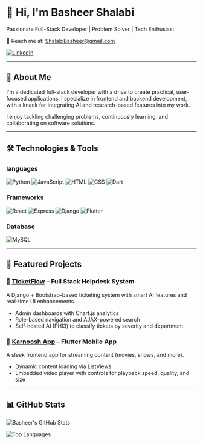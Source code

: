 # 👋 Hi, I'm Basheer Shalabi
Passionate Full-Stack Developer | Problem Solver | Tech Enthusiast

📧 Reach me at: ShalabiBasheer@gmail.com

[![LinkedIn](https://img.shields.io/badge/-LinkedIn-0A66C2?style=for-the-badge&logo=linkedin&logoColor=white)](https://www.linkedin.com/in/basheer-shalabi-99379922b/)

---

## 🧠 About Me

I'm a dedicated full-stack developer with a drive to create practical, user-focused applications. I specialize in frontend and backend development, with a knack for integrating AI and research-based features into my work.

I enjoy tackling challenging problems, continuously learning, and collaborating on software solutions.

---

## 🛠️ Technologies & Tools

### languages
![Python](https://img.shields.io/badge/-Python-3776AB?style=for-the-badge&logo=python&logoColor=white)
![JavaScript](https://img.shields.io/badge/-JavaScript-F7DF1E?style=for-the-badge&logo=javascript&logoColor=black)
![HTML](https://img.shields.io/badge/-HTML5-E34F26?style=for-the-badge&logo=html5&logoColor=white)
![CSS](https://img.shields.io/badge/-CSS3-1572B6?style=for-the-badge&logo=css3)
![Dart](https://img.shields.io/badge/-Dart-0175C2?style=for-the-badge&logo=dart&logoColor=white)
### Frameworks
![React](https://img.shields.io/badge/-React-61DAFB?style=for-the-badge&logo=react&logoColor=black)
![Express](https://img.shields.io/badge/-Express.js-000000?style=for-the-badge&logo=express)
![Django](https://img.shields.io/badge/-Django-092E20?style=for-the-badge&logo=django)
![Flutter](https://img.shields.io/badge/-Flutter-02569B?style=for-the-badge&logo=flutter)
### Database
![MySQL](https://img.shields.io/badge/-MySQL-4479A1?style=for-the-badge&logo=mysql&logoColor=white)


---

## 🌟 Featured Projects

### 🎫 [TicketFlow](https://github.com/DevAbdallahSi/Python-Project) – Full Stack Helpdesk System
A Django + Bootstrap-based ticketing system with smart AI features and real-time UI enhancements.
- Admin dashboards with Chart.js analytics
- Role-based navigation and AJAX-powered search
- Self-hosted AI (PHI3) to classify tickets by severity and department

### 📱 [Karnoosh App](https://github.com/mohamad4420/movie-aplication) – Flutter Mobile App
A sleek frontend app for streaming content (movies, shows, and more).
- Dynamic content loading via ListViews
- Embedded video player with controls for playback speed, quality, and size

---

## 📊 GitHub Stats

![Basheer's GitHub Stats](https://github-readme-stats.vercel.app/api?username=BasheerShalabi&show_icons=true&theme=tokyonight)

![Top Languages](https://github-readme-stats.vercel.app/api/top-langs/?username=BasheerShalabi&layout=compact&theme=tokyonight)


